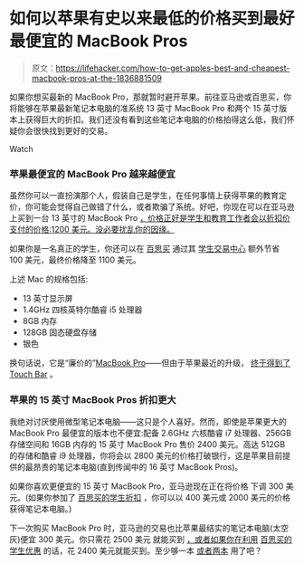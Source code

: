 # 如何以苹果有史以来最低的价格买到最好最便宜的 MacBook Pros

> 原文：<https://lifehacker.com/how-to-get-apples-best-and-cheapest-macbook-pros-at-the-1836881509>

如果你想买最新的 MacBook Pro，那就暂时避开苹果。前往亚马逊或百思买，你将能够在苹果最新笔记本电脑的准系统 13 英寸 MacBook Pro 和两个 15 英寸版本上获得巨大的折扣。我们还没有看到这些笔记本电脑的价格拍得这么低，我们怀疑你会很快找到更好的交易。

Watch

### 苹果最便宜的 MacBook Pro 越来越便宜

虽然你可以一直扮演那个人，假装自己是学生，在任何事情上获得苹果的教育定价，你可能会觉得自己做错了什么，或者欺骗了系统。好吧，你现在可以在亚马逊 上买到一台 13 英寸的 MacBook Pro [，价格正好是学生和教育工作者会以折扣价支付的价格:1200 美元。没必要扰乱你的因缘。](https://smile.amazon.com/dp/B07V49JVNH?asc_campaign=InlineText&asc_refurl=https://lifehacker.com/how-to-get-apples-best-and-cheapest-macbook-pros-at-the-1836881509&asc_source=&tag=kinjalifehackerlink-20)

如果你是一名真正的学生，你还可以在 [百思买](https://www.bestbuy.com/site/apple-macbook-pro-13-display-with-touch-bar-intel-core-i5-8gb-memory-128gb-ssd-latest-model-space-gray/5998700.p) 通过其 [学生交易中心](https://www.bestbuy.com/site/back-to-school/college-student-deals/pcmcat276200050000.c?id=pcmcat276200050000) 额外节省 100 美元，最终价格降至 1100 美元。

上述 Mac 的规格包括:

*   13 英寸显示屏
*   1.4GHz 四核英特尔酷睿 i5 处理器
*   8GB 内存
*   128GB 固态硬盘存储
*   银色

换句话说，它是“廉价的”[MacBook Pro](https://www.apple.com/shop/buy-mac/macbook-pro)——但由于苹果最近的升级， [终于得到了 Touch Bar](https://lifehacker.com/heres-everything-apple-changed-with-macbooks-today-1836218640) 。

### 苹果的 15 英寸 MacBook Pros 折扣更大

我绝对讨厌使用微型笔记本电脑——这只是个人喜好。然而，即使是苹果更大的 MacBook Pro 最便宜的版本也不便宜:配备 2.6GHz 六核酷睿 i7 处理器、256GB 存储空间和 16GB 内存的 15 英寸 MacBook Pro 售价 2400 美元。高达 512GB 的存储和酷睿 i9 处理器，你将会以 2800 美元的价格打破银行，这是苹果目前提供的最昂贵的笔记本电脑(直到传闻中的 16 英寸 MacBook Pros)。

如果你喜欢更便宜的 15 英寸 MacBook Pro，亚马逊现在正在将价格 下调 300 美元。(如果你参加了 [百思买的学生折扣](https://www.bestbuy.com/site/apple-macbook-pro-15-4-laptop-intel-core-i7-16gb-memory-amd-radeon-pro-555x-256gb-solid-state-drive-space-gray/5430541.p) ，你可以以 400 美元或 2000 美元的价格获得笔记本电脑。)

下一次购买 MacBook Pro 时，亚马逊的交易也比苹果最结实的笔记本电脑(太空灰)便宜 300 美元。你只需花 2500 美元 就能买到 [，或者如果你在利用](https://smile.amazon.com/Apple-MacBook-9th-generation-Intel-Core-i9-processor/dp/B07S58MHXF/?asc_campaign=InlineText&asc_refurl=https://lifehacker.com/how-to-get-apples-best-and-cheapest-macbook-pros-at-the-1836881509&asc_source=&tag=kinjalifehackerlink-20) [百思买的学生优惠](https://www.bestbuy.com/site/apple-macbook-pro-15-4-laptop-intel-core-i9-16gb-memory-amd-radeon-pro-560x-512gb-solid-state-drive-space-gray/5430578.p) 的话，花 2400 美元就能买到。至少够一本 [或者两本](https://lifehacker.com/the-complete-guide-to-saving-money-on-textbooks-5613591) 用了吧？